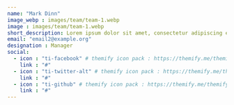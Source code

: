 ```yaml
---
name: "Mark Dinn"
image_webp : images/team/team-1.webp
image : images/team/team-1.webp
short_description: Lorem ipsum dolor sit amet, consectetur adipiscing elit
email: "email2@example.org"
designation : Manager
social:
  - icon : "ti-facebook" # themify icon pack : https://themify.me/themify-icons
    link : "#"
  - icon : "ti-twitter-alt" # themify icon pack : https://themify.me/themify-icons
    link : "#"
  - icon : "ti-github" # themify icon pack : https://themify.me/themify-icons
    link : "#"
---
```

